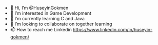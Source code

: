 - 👋 Hi, I’m @HuseyinGokmen
- 👀 I’m interested in Game Development
- 🌱 I’m currently learning C and Java
- 💞️ I’m looking to collaborate on together learning
- 📫 How to reach me Linkedin https://www.linkedin.com/in/huseyin-gokmen/

<!---
HuseyinGokmen/HuseyinGokmen is a ✨ special ✨ repository because its `README.md` (this file) appears on your GitHub profile.
You can click the Preview link to take a look at your changes.
--->
